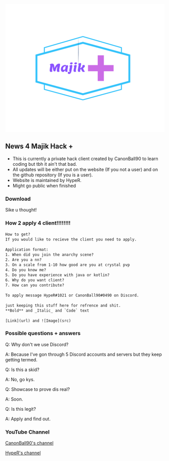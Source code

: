 
![Logo](FullLogo_Transparent.png)

## News 4 Majik Hack +

- This is currently a private hack client created by CanonBall90 to learn coding but tbh it ain't that bad.
- All updates will be either put on the website (If you not a user) and on the github repository (If you is a user).
- Website is maintained by HypeR.
- Might go public when finished

### Download

Sike u thought!

### How 2 apply 4 client!!!!!!!!

	How to get?
	If you would like to recieve the client you need to apply.

	Application format:
	1. When did you join the anarchy scene?
	2. Are you a nn?
	3. On a scale from 1-10 how good are you at crystal pvp
	4. Do you know me?
	5. Do you have experience with java or kotlin?
	6. Why do you want client?
	7. How can you contribute?

	To apply message HypeR#1021 or CanonBall90#0490 on Discord.

	just keeping this stuff here for refrence and shit.
	**Bold** and _Italic_ and `Code` text

	[Link](url) and ![Image](src)


### Possible questions + answers

Q: Why don't we use Discord? 

A: Because I've gon through 5 Discord accounts and servers but they keep getting termed.

Q: Is this a skid?

A: No, go kys.

Q: Showcase to prove dis real?

A: Soon.

Q: Is this legit?

A: Apply and find out.

### YouTube Channel

[CanonBall90's channel](https://www.youtube.com/channel/UCC_3QqwkCHlgm-0uw9W7UbA)

[HypeR's channel](https://www.youtube.com/channel/UCMSnMzafj8XXivkJ3mSg8Bw/videos)
